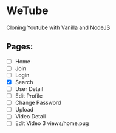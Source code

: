 # WeTube

Cloning Youtube with Vanilla and NodeJS

## Pages:

- [ ] Home
- [ ] Join
- [ ] Login
- [x] Search
- [ ] User Detail
- [ ] Edit Profile
- [ ] Change Password
- [ ] Upload
- [ ] Video Detail
- [ ] Edit Video
 3  views/home.pug 